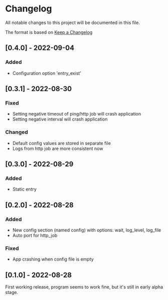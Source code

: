 # Changelog
All notable changes to this project will be documented in this file.

The format is based on [Keep a Changelog](https://keepachangelog.com/en/1.0.0/)
## [0.4.0] - 2022-09-04
### Added
- Configuration option 'entry_exist'

## [0.3.1] - 2022-08-30
### Fixed
- Setting negative timeout of ping/http job will crash application
- Setting negative interval will crash application

### Changed
- Default config values are stored in separate file  
- Logs from http job are more consistent now

## [0.3.0] - 2022-08-29
### Added
- Static entry

## [0.2.0] - 2022-08-28
### Added
- New config section (named config) with options: wait, log_level, log_file
- Auto port for http_job
### Fixed
- App crashing when config file is empty

## [0.1.0] - 2022-08-28
First working release, program seems to work fine, but it's still in early alpha stage.